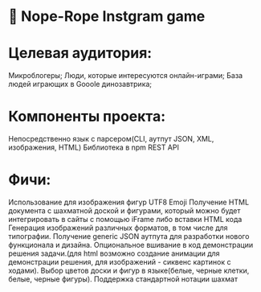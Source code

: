 
# 🐍 Nope-Rope Instgram game
# Целевая аудитория:

Микроблогеры;
Люди, которые интересуются онлайн-играми;
База людей играющих в Gooole динозавтрика;

# Компоненты проекта:

Непосредственно язык с парсером(CLI, аутпут JSON, XML, изображения, HTML)
Библиотека в npm
REST API

# Фичи:

Использование для изображения фигур UTF8 Emoji
Получение HTML документа с шахматной доской и фигурами, который можно будет интегрировать в сайты с помощью iFrame либо вставки HTML кода
Генерация изображений различных форматов, в том числе для типографии.
Получение generic JSON аутпута для разработки нового функционала и дизайна.
Опциональное вшивание в код демонстрации решения задачи.(для html возможно создание анимации для демонстрации решения, для изображений - сиквенс картинок с ходами).
Выбор цветов доски и фигур в языке(белые, черные клетки, белые, черные фигуры).
Поддержка стандартной нотации шахмат
